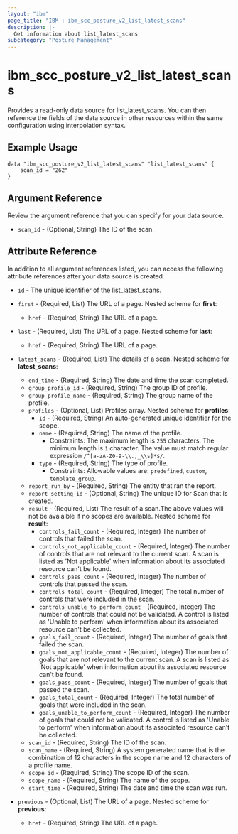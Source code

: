 ```yaml
---
layout: "ibm"
page_title: "IBM : ibm_scc_posture_v2_list_latest_scans"
description: |-
  Get information about list_latest_scans
subcategory: "Posture Management"
---
```


# ibm_scc_posture_v2_list_latest_scans

Provides a read-only data source for list_latest_scans. You can then reference the fields of the data source in other resources within the same configuration using interpolation syntax.

## Example Usage

```hcl
data "ibm_scc_posture_v2_list_latest_scans" "list_latest_scans" {
	scan_id = "262"
}
```

## Argument Reference

Review the argument reference that you can specify for your data source.

* `scan_id` - (Optional, String) The ID of the scan.

## Attribute Reference

In addition to all argument references listed, you can access the following attribute references after your data source is created.

* `id` - The unique identifier of the list_latest_scans.
* `first` - (Required, List) The URL of a page.
Nested scheme for **first**:
	* `href` - (Required, String) The URL of a page.

* `last` - (Required, List) The URL of a page.
Nested scheme for **last**:
	* `href` - (Required, String) The URL of a page.

* `latest_scans` - (Required, List) The details of a scan.
Nested scheme for **latest_scans**:
	* `end_time` - (Required, String) The date and time the scan completed.
	* `group_profile_id` - (Required, String) The group ID of profile.
	* `group_profile_name` - (Required, String) The group name of the profile.
	* `profiles` - (Optional, List) Profiles array.
	Nested scheme for **profiles**:
		* `id` - (Required, String) An auto-generated unique identifier for the scope.
		* `name` - (Required, String) The name of the profile.
		  * Constraints: The maximum length is `255` characters. The minimum length is `1` character. The value must match regular expression `/^[a-zA-Z0-9-\\.,_\\s]*$/`.
		* `type` - (Required, String) The type of profile.
		  * Constraints: Allowable values are: `predefined`, `custom`, `template_group`.
	* `report_run_by` - (Required, String) The entity that ran the report.
	* `report_setting_id` - (Optional, String) The unique ID for Scan that is created.
	* `result` - (Required, List) The result of a scan.The above values will not be avaialble if no scopes are available.
	Nested scheme for **result**:
		* `controls_fail_count` - (Required, Integer) The number of controls that failed the scan.
		* `controls_not_applicable_count` - (Required, Integer) The number of controls that are not relevant to the current scan. A scan is listed as 'Not applicable' when information about its associated resource can't be found.
		* `controls_pass_count` - (Required, Integer) The number of controls that passed the scan.
		* `controls_total_count` - (Required, Integer) The total number of controls that were included in the scan.
		* `controls_unable_to_perform_count` - (Required, Integer) The number of controls that could not be validated. A control is listed as 'Unable to perform' when information about its associated resource can't be collected.
		* `goals_fail_count` - (Required, Integer) The number of goals that failed the scan.
		* `goals_not_applicable_count` - (Required, Integer) The number of goals that are not relevant to the current scan. A scan is listed as 'Not applicable' when information about its associated resource can't be found.
		* `goals_pass_count` - (Required, Integer) The number of goals that passed the scan.
		* `goals_total_count` - (Required, Integer) The total number of goals that were included in the scan.
		* `goals_unable_to_perform_count` - (Required, Integer) The number of goals that could not be validated. A control is listed as 'Unable to perform' when information about its associated resource can't be collected.
	* `scan_id` - (Required, String) The ID of the scan.
	* `scan_name` - (Required, String) A system generated name that is the combination of 12 characters in the scope name and 12 characters of a profile name.
	* `scope_id` - (Required, String) The scope ID of the scan.
	* `scope_name` - (Required, String) The name of the scope.
	* `start_time` - (Required, String) The date and time the scan was run.

* `previous` - (Optional, List) The URL of a page.
Nested scheme for **previous**:
	* `href` - (Required, String) The URL of a page.


